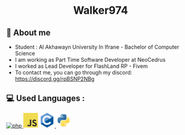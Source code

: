 
<h1 align="center">Walker974</h1>

## 💼 About me

- Student : Al Akhawayn University In Ifrane - Bachelor of Computer Science
- I am working as Part Time Software Developer at NeoCedrus
- I worked as Lead Developer for FlashLand RP - Fivem
- To contact me, you can go through my discord: https://discord.gg/rpBSNP2NBg

## 💻 Used Languages :

<a href="https://www.lua.org" target="_blank" rel="noreferrer"> <img src="https://upload.wikimedia.org/wikipedia/commons/thumb/c/cf/Lua-Logo.svg/1200px-Lua-Logo.svg.png" alt="php" width="40" height="40"/></a><a href="https://developer.mozilla.org/en-US/docs/Web/JavaScript" target="_blank" rel="noreferrer"> <img src="https://raw.githubusercontent.com/devicons/devicon/master/icons/javascript/javascript-original.svg" alt="javascript" width="40" height="40"/></a> <a href="" target="_blank" rel="noreferrer"> <img src="https://github.com/devicons/devicon/blob/v2.15.1/icons/c/c-original.svg" alt="php" width="40" height="40"/></a><a href="https://www.python.org/" target="_blank" rel="noreferrer"> <img src="https://github.com/devicons/devicon/blob/v2.15.1/icons/python/python-original.svg" alt="php" width="40" height="40"/></a> </p>
